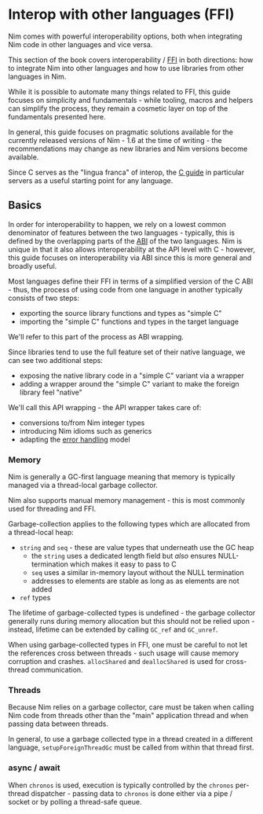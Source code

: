 # Interop with other languages (FFI)

Nim comes with powerful interoperability options, both when integrating Nim code in other languages and vice versa.

This section of the book covers interoperability / [FFI](https://en.wikipedia.org/wiki/Foreign_function_interface) in both directions: how to integrate Nim into other languages and how to use libraries from other languages in Nim.

While it is possible to automate many things related to FFI, this guide focuses on simplicity and fundamentals - while tooling, macros and helpers can simplify the process, they remain a cosmetic layer on top of the fundamentals presented here.

In general, this guide focuses on pragmatic solutions available for the currently released versions of Nim - 1.6 at the time of writing - the recommendations may change as new libraries and Nim versions become available.

Since C serves as the "lingua franca" of interop, the [C guide](./interop.c.md) in particular servers as a useful starting point for any language.

## Basics

In order for interoperability to happen, we rely on a lowest common denominator of features between the two languages - typically, this is defined by the overlapping parts of the [ABI](https://en.wikipedia.org/wiki/Application_binary_interface) of the two languages. Nim is unique in that it also allows interoperability at the API level with C - however, this guide focuses on interoperability via ABI since this is more general and broadly useful.

Most languages define their FFI in terms of a simplified version of the C ABI - thus, the process of using code from one language in another typically consists of two steps:

* exporting the source library functions and types as "simple C"
* importing the "simple C" functions and types in the target language

We'll refer to this part of the process as ABI wrapping.

Since libraries tend to use the full feature set of their native language, we can see two additional steps:

* exposing the native library code in a "simple C" variant via a wrapper
* adding a wrapper around the "simple C" variant to make the foreign library feel "native"

We'll call this API wrapping - the API wrapper takes care of:

* conversions to/from Nim integer types
* introducing Nim idioms such as generics
* adapting the [error handling](./errors.md) model

### Memory

Nim is generally a GC-first language meaning that memory is typically managed via a thread-local garbage collector.

Nim also supports manual memory management - this is most commonly used for threading and FFI.

Garbage-collection applies to the following types which are allocated from a thread-local heap:

* `string` and `seq` - these are value types that underneath use the GC heap
  * the `string` uses a dedicated length field but _also_ ensures NULL-termination which makes it easy to pass to C
  * `seq` uses a similar in-memory layout without the NULL termination
  * addresses to elements are stable as long as as elements are not added
* `ref` types

The lifetime of garbage-collected types is undefined - the garbage collector generally runs during memory allocation but this should not be relied upon - instead, lifetime can be extended by calling `GC_ref` and `GC_unref`.

When using garbage-collected types in FFI, one must be careful to not let the references cross between threads - such usage will cause memory corruption and crashes. `allocShared` and `deallocShared` is used for cross-thread communication.

### Threads

Because Nim  relies on a garbage collector, care must be taken when calling Nim code from threads other than the "main" application thread and when passing data between threads.

In general, to use a garbage collected type in a thread created in a different language, `setupForeignThreadGc` must be called from within that thread first.

### async / await

When `chronos` is used, execution is typically controlled by the `chronos` per-thread dispatcher - passing data to `chronos` is done either via a pipe / socket or by polling a thread-safe queue.
